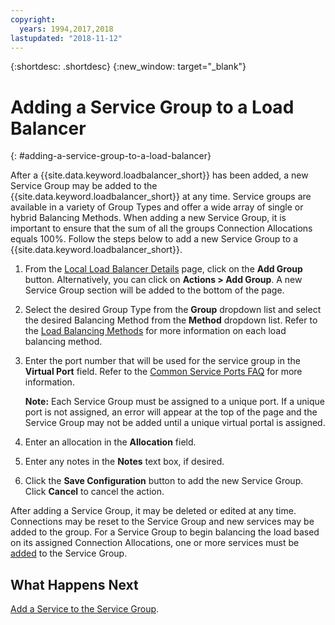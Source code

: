 ```yaml
---
copyright:
  years: 1994,2017,2018
lastupdated: "2018-11-12"
---
```


{:shortdesc: .shortdesc}
{:new_window: target="_blank"}

# Adding a Service Group to a Load Balancer
{: #adding-a-service-group-to-a-load-balancer}

After a {{site.data.keyword.loadbalancer_short}} has been added, a new Service Group may be added to the {{site.data.keyword.loadbalancer_short}} at any time. Service groups are available in a variety of Group Types and offer a wide array of single or hybrid Balancing Methods. When adding a new Service Group, it is important to ensure that the sum of all the groups Connection Allocations equals 100%. Follow the steps below to add a new Service Group to a {{site.data.keyword.loadbalancer_short}}.

1. From the [Local Load Balancer Details](/docs/infrastructure/local-load-balancer?topic=local-load-balancer-viewing-local-load-balancer-details) page, click on the **Add Group** button. Alternatively, you can click on **Actions > Add Group**. A new Service Group section will be added to the bottom of the page.
2. Select the desired Group Type from the **Group** dropdown list and select the desired Balancing Method from the **Method** dropdown list. Refer to the [Load Balancing Methods](/docs/infrastructure/local-load-balancer?topic=local-load-balancer-load-balancing-methods#load-balancing-methods) for more information on each load balancing method.
3. Enter the port number that will be used for the service group in the **Virtual Port** field. Refer to the [Common Service Ports FAQ](/docs/infrastructure/local-load-balancer?topic=local-load-balancer-faqs-for-local-load-balancer#what-services-can-be-load-balanced-) for more information. 

	**Note:** Each Service Group must be assigned to a unique port. If a unique port is not assigned, an error will appear at the top of the page and the Service Group may not be added until a unique virtual portal is assigned.
4. Enter an allocation in the **Allocation** field.
5. Enter any notes in the **Notes** text box, if desired.
6. Click the **Save Configuration** button to add the new Service Group. Click **Cancel** to cancel the action.

After adding a Service Group, it may be deleted or edited at any time. Connections may be reset to the Service Group and new services may be added to the group. For a Service Group to begin balancing the load based on its assigned Connection Allocations, one or more services must be [added](/docs/infrastructure/local-load-balancer?topic=local-load-balancer-adding-a-service-to-a-service-group) to the Service Group.

## What Happens Next

[Add a Service to the Service Group](/docs/infrastructure/local-load-balancer?topic=local-load-balancer-adding-a-service-to-a-service-group).